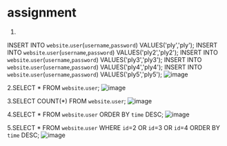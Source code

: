 # assignment
1.
INSERT INTO `website`.`user`(`username`,`password`) VALUES('ply','ply');
INSERT INTO `website`.`user`(`username`,`password`) VALUES('ply2','ply2');
INSERT INTO `website`.`user`(`username`,`password`) VALUES('ply3','ply3');
INSERT INTO `website`.`user`(`username`,`password`) VALUES('ply4','ply4');
INSERT INTO `website`.`user`(`username`,`password`) VALUES('ply5','ply5');
![image](https://user-images.githubusercontent.com/73087725/111946843-44389680-8b17-11eb-8607-d7198ac4abdf.png)


2.SELECT * FROM `website`.`user`;
![image](https://user-images.githubusercontent.com/73087725/111946875-531f4900-8b17-11eb-8152-786ee47f4c99.png)

3.SELECT COUNT(*) FROM `website`.`user`;
![image](https://user-images.githubusercontent.com/73087725/111946695-f0c64880-8b16-11eb-99f4-d10669bad80b.png)

4.SELECT * FROM `website`.`user` 
  ORDER BY `time` DESC;
![image](https://user-images.githubusercontent.com/73087725/111947359-464f2500-8b18-11eb-9a3d-a632441cca8e.png)

5.SELECT * FROM `website`.`user` 
  WHERE `id`=2 OR `id`=3 OR `id`=4 
  ORDER BY `time` DESC;
![image](https://user-images.githubusercontent.com/73087725/111947797-13596100-8b19-11eb-9795-0edb73f29c4c.png)

